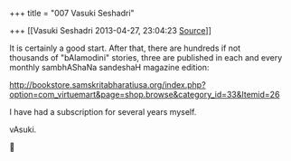 +++
title = "007 Vasuki Seshadri"

+++
[[Vasuki Seshadri	2013-04-27, 23:04:23 [Source](https://groups.google.com/g/samskrita/c/fe4EHNm50w8)]]



It is certainly a good start. After that, there are hundreds if not  
thousands of "bAlamodini" stories, three are published in each and every  
monthly sambhAShaNa sandeshaH magazine edition:  
  
<http://bookstore.samskritabharatiusa.org/index.php?option=com_virtuemart&page=shop.browse&category_id=33&Itemid=26>  
  
I have had a subscription for several years myself.  
  
vAsuki.  



